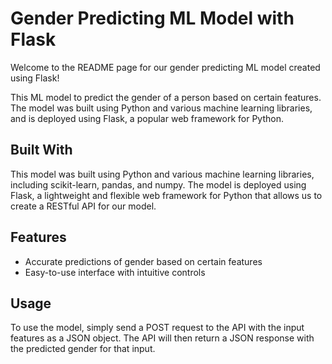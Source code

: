 # Gender Predicting ML Model with Flask

Welcome to the README page for our gender predicting ML model created using Flask!

This ML model to predict the gender of a person based on certain features. The model was built using Python and various machine learning libraries, and is deployed using Flask, a popular web framework for Python.

## Built With

This model was built using Python and various machine learning libraries, including scikit-learn, pandas, and numpy. The model is deployed using Flask, a lightweight and flexible web framework for Python that allows us to create a RESTful API for our model.

## Features

- Accurate predictions of gender based on certain features
- Easy-to-use interface with intuitive controls

## Usage

To use the model, simply send a POST request to the API with the input features as a JSON object. The API will then return a JSON response with the predicted gender for that input.


